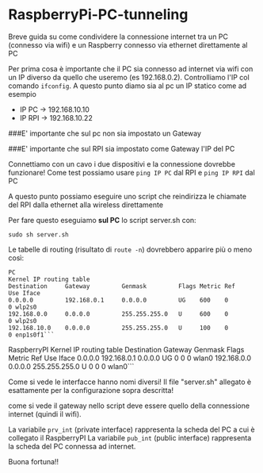 # RaspberryPi-PC-tunneling
Breve guida su come condividere la connessione internet tra un PC (connesso via wifi) e un Raspberry connesso via ethernet direttamente al PC


Per prima cosa è importante che il PC sia connesso ad internet via wifi con un IP diverso da quello che useremo (es 192.168.0.2).
Controlliamo l'IP col comando `ifconfig`. A questo punto diamo sia al pc un IP statico come ad esempio

* IP PC -> 192.168.10.10
* IP RPI -> 192.168.10.22

###E' importante che sul pc non sia impostato un Gateway

###E' importante che sul RPI sia impostato come Gateway l'IP del PC

Connettiamo con un cavo i due dispositivi e la connessione dovrebbe funzionare!
Come test possiamo usare `ping IP PC` dal RPI e `ping IP RPI` dal PC


A questo punto possiamo eseguire uno script che reindirizza le chiamate del RPI dalla ethernet alla wireless direttamente

Per fare questo eseguiamo **sul PC** lo script server.sh  con:

```sudo sh server.sh``` 


Le tabelle di routing (risultato di `route -n`) dovrebbero apparire più o meno così:
```
PC
Kernel IP routing table
Destination     Gateway         Genmask         Flags Metric Ref    Use Iface
0.0.0.0         192.168.0.1     0.0.0.0         UG    600    0        0 wlp2s0
192.168.0.0     0.0.0.0         255.255.255.0   U     600    0        0 wlp2s0
192.168.10.0    0.0.0.0         255.255.255.0   U     100    0        0 enp1s0f1```

```
RaspberryPI
Kernel IP routing table
Destination     Gateway         Genmask         Flags Metric Ref    Use Iface
0.0.0.0         192.168.0.1     0.0.0.0         UG    0      0        0 wlan0
192.168.0.0     0.0.0.0         255.255.255.0   U     0      0        0 wlan0```

Come si vede le interfacce hanno nomi diversi!
Il file "server.sh" allegato è esattamente per la configurazione sopra descritta!

come si vede il gateway nello script deve essere quello della connessione internet (quindi il wifi).

La variabile `prv_int` (private interface) rappresenta la scheda del PC a cui è collegato il RaspberryPI
La variabile `pub_int` (public interface) rappresenta la scheda del PC connessa ad internet.

Buona fortuna!!
